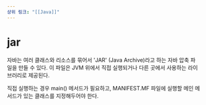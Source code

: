 ```yaml
---
상위 링크: "[[Java]]"
---
```

# jar
자바는 여러 클래스와 리소스를 묶어서 'JAR' (Java Archive)라고 하는 자바 압축 파일을 만들 수 있다. 이 파일은 JVM 위에서 직접 실행되거나 다른 곳에서 사용하는 라이브러리로 제공된다.

직접 실행하는 경우 main() 메서드가 필요하고, MANIFEST.MF 파일에 실행할 메인 메서드가 있는 클래스를 지정해두어야 한다.
